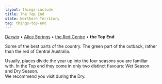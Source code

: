 ```yaml
---
layout: things-include
title: The Top End
state: Northern Territory
tag: things-top-end
---
```

[Darwin](darwin) • [Alice Springs](alice-springs) • [the Red Centre](red-centre) • **the Top End**

Some of the best parts of the country. The green part of the outback, rather than the red of Central Australia.

Usually, places divide the year up into the four seasons you are familiar with. In the Top end they come in only two distinct flavours: Wet Season and Dry Season.  
We recommend you visit during the Dry.
